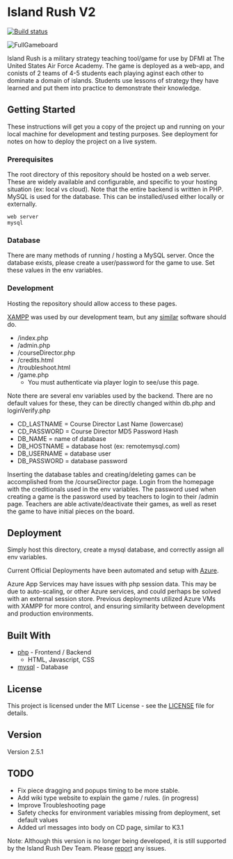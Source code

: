 # Island Rush V2

[![Build status](https://dev.azure.com/spenceradolph/IslandRushK2/_apis/build/status/IslandRushK2-CI)](https://dev.azure.com/spenceradolph/IslandRushK2/_build/latest?definitionId=5)

![FullGameboard](https://github.com/island-rush/Images/blob/master/K2/FullGameboard.PNG)

Island Rush is a military strategy teaching tool/game for use by DFMI at The United States Air Force Academy. The game is deployed as a web-app, and conists of 2 teams of 4-5 students each playing aginst each other to dominate a domain of islands. Students use lessons of strategy they have learned and put them into practice to demonstrate their knowledge.

## Getting Started

These instructions will get you a copy of the project up and running on your local machine for development and testing purposes. See deployment for notes on how to deploy the project on a live system.

### Prerequisites

The root directory of this repository should be hosted on a web server. These are widely available and configurable, and specific to your hosting situation (ex: local vs cloud). Note that the entire backend is written in PHP. MySQL is used for the database. This can be installed/used either locally or externally.

```
web server
mysql
```

### Database

There are many methods of running / hosting a MySQL server. Once the database exists, please create a user/password for the game to use. Set these values in the env variables.

### Development

Hosting the repository should allow access to these pages.

[XAMPP](https://www.apachefriends.org/index.html) was used by our development team, but any [similar](https://en.wikipedia.org/wiki/List_of_Apache%E2%80%93MySQL%E2%80%93PHP_packages) software should do.

- /index.php
- /admin.php
- /courseDirector.php
- /credits.html
- /troubleshoot.html
- /game.php
  - You must authenticate via player login to see/use this page.

Note there are several env variables used by the backend. There are no default values for these, they can be directly changed within db.php and loginVerify.php

- CD_LASTNAME = Course Director Last Name (lowercase)
- CD_PASSWORD = Course Director MD5 Password Hash
- DB_NAME = name of database
- DB_HOSTNAME = database host (ex: remotemysql.com)
- DB_USERNAME = database user
- DB_PASSWORD = database password

Inserting the database tables and creating/deleting games can be accomplished from the /courseDirector page. Login from the homepage with the creditionals used in the env variables. The password used when creating a game is the password used by teachers to login to their /admin page. Teachers are able activate/deactivate their games, as well as reset the game to have initial pieces on the board.

## Deployment

Simply host this directory, create a mysql database, and correctly assign all env variables.

Current Official Deployments have been automated and setup with [Azure](https://azure.microsoft.com/en-us/).

Azure App Services may have issues with php session data. This may be due to auto-scaling, or other Azure services, and could perhaps be solved with an external session store. Previous deployments utilized Azure VMs with XAMPP for more control, and ensuring similarity between development and production environments.

## Built With

- [php](https://nodejs.org/en/docs/) - Frontend / Backend
  - HTML, Javascript, CSS
- [mysql](https://dev.mysql.com/doc/) - Database

## License

This project is licensed under the MIT License - see the [LICENSE](LICENSE) file for details.

## Version

Version 2.5.1

## TODO

- Fix piece dragging and popups timing to be more stable.
- Add wiki type website to explain the game / rules. (in progress)
- Improve Troubleshooting page
- Safety checks for environment variables missing from deployment, set default values
- Added url messages into body on CD page, similar to K3.1

Note: Although this version is no longer being developed, it is still supported by the Island Rush Dev Team. Please [report](https://gitreports.com/issue/island-rush/K2) any issues.
